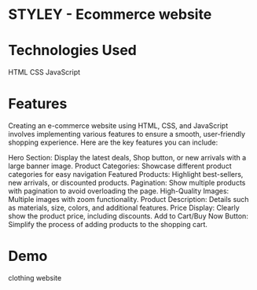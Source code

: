 # STYLEY - Ecommerce website

# Technologies Used

HTML
CSS
JavaScript

# Features

Creating an e-commerce website using HTML, CSS, and JavaScript involves implementing 
various features to ensure a smooth, user-friendly shopping experience. 
Here are the key features you can include:

Hero Section: Display the latest deals, Shop button, or new arrivals with a large banner image.
Product Categories: Showcase different product categories for easy navigation
Featured Products: Highlight best-sellers, new arrivals, or discounted products.
Pagination: Show multiple products with pagination to avoid overloading the page.
High-Quality Images: Multiple images with zoom functionality.
Product Description: Details such as materials, size, colors, and additional features.
Price Display: Clearly show the product price, including discounts.
Add to Cart/Buy Now Button: Simplify the process of adding products to the shopping cart.
<line> </line>
# Demo
clothing website
